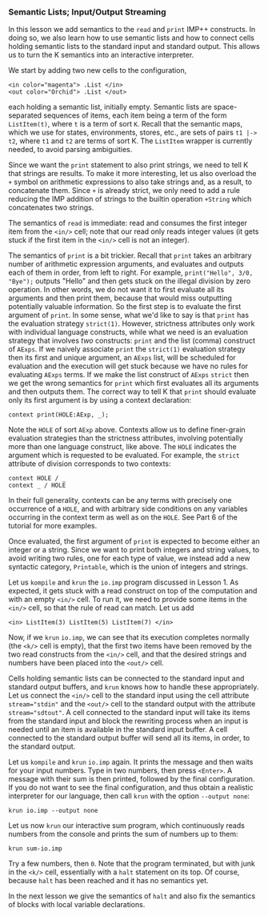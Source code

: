 <!-- Copyright (c) 2010-2014 K Team. All Rights Reserved. -->

### Semantic Lists; Input/Output Streaming

In this lesson we add semantics to the `read` and `print` IMP++ constructs.
In doing so, we also learn how to use semantic lists and how to connect
cells holding semantic lists to the standard input and standard output.
This allows us to turn the K semantics into an interactive interpreter.

We start by adding two new cells to the configuration,

    <in color="magenta"> .List </in>
    <out color="Orchid"> .List </out>

each holding a semantic list, initially empty.  Semantic lists are
space-separated sequences of items, each item being a term of the form
`ListItem(t)`, where `t` is a term of sort `K`.  Recall that the semantic maps,
which we use for states, environments, stores, etc., are sets of pairs
`t1 |-> t2`, where `t1` and `t2` are terms of sort K.  The `ListItem` wrapper
is currently needed, to avoid parsing ambiguities.

Since we want the `print` statement to also print strings, we need to tell
K that strings are results.  To make it more interesting, let us also overload
the `+` symbol on arithmetic expressions to also take strings and, as a
result, to concatenate them.  Since `+` is already strict, we only need to add
a rule reducing the IMP addition of strings to the builtin operation `+String`
which concatenates two strings.

The semantics of `read` is immediate: read and consumes the first integer item
from the `<in/>` cell; note that our read only reads integer values (it gets
stuck if the first item in the `<in/>` cell is not an integer).

The semantics of `print` is a bit trickier.  Recall that `print` takes an
arbitrary number of arithmetic expression arguments, and evaluates and outputs
each of them in order, from left to right.  For example,
`print("Hello", 3/0, "Bye");` outputs "Hello" and then gets stuck on the
illegal division by zero operation.  In other words, we do not want it to
first evaluate all its arguments and then print them, because that would miss
outputting potentially valuable information.  So the first step is to evaluate
the first argument of `print`.  In some sense, what we'd like to say is that
`print` has the evaluation strategy `strict(1)`. However, strictness
attributes only work with individual language constructs, while what we need
is an evaluation strategy that involves *two* constructs: `print` and the list
(comma) construct of `AExps`.  If we naively associate `print` the `strict(1)`
evaluation strategy then its first and unique argument, an `AExps` list, will
be scheduled for evaluation and the execution will get stuck because we have
no rules for evaluating `AExps` terms.  If we make the list construct of
`AExps` `strict` then we get the wrong semantics for `print` which first
evaluates all its arguments and then outputs them.  The correct way to
tell K that `print` should evaluate only its first argument is by using a
context declaration:

    context print(HOLE:AExp, _);

Note the `HOLE` of sort `AExp` above.  Contexts allow us to define finer-grain
evaluation strategies than the strictness attributes, involving potentially
more than one language construct, like above.  The `HOLE` indicates the
argument which is requested to be evaluated.  For example, the `strict`
attribute of division corresponds to two contexts:

    context HOLE / _
    context _ / HOLE

In their full generality, contexts can be any terms with precisely one
occurrence of a `HOLE`, and with arbitrary side conditions on any variables
occurring in the context term as well as on the `HOLE`.  See Part 6 of the
tutorial for more examples.

Once evaluated, the first argument of `print` is expected to become either an
integer or a string.  Since we want to print both integers and string values,
to avoid writing two rules, one for each type of value, we instead add a new
syntactic category, `Printable`, which is the union of integers and strings.

Let us `kompile` and `krun` the `io.imp` program discussed in Lesson 1.  As
expected, it gets stuck with a read construct on top of the computation and
with an empty `<in/>` cell.  To run it, we need to provide some items in the
`<in/>` cell, so that the rule of read can match.  Let us add 

    <in> ListItem(3) ListItem(5) ListItem(7) </in>

Now, if we `krun` `io.imp`, we can see that its execution completes normally
(the `<k/>` cell is empty), that the first two items have been removed by the
two read constructs from the `<in/>` cell, and that the desired strings and
numbers have been placed into the `<out/>` cell.

Cells holding semantic lists can be connected to the standard input and
standard output buffers, and `krun` knows how to handle these appropriately.
Let us connect the `<in/>` cell to the standard input using the cell attribute
`stream="stdin"` and the `<out/>` cell to the standard output with the
attribute `stream="sdtout"`.  A cell connected to the standard input will
take its items from the standard input and block the rewriting process when
an input is needed until an item is available in the standard input buffer.
A cell connected to the standard output buffer will send all its items, in
order, to the standard output.

Let us `kompile` and `krun` `io.imp` again.  It prints the message and then
waits for your input numbers.  Type in two numbers, then press `<Enter>`.
A message with their sum is then printed, followed by the final configuration.
If you do not want to see the final configuration, and thus obtain a realistic
interpreter for our language, then call `krun` with the option `--output none`:

    krun io.imp --output none

Let us now `krun` our interactive sum program, which continuously reads numbers
from the console and prints the sum of numbers up to them:

    krun sum-io.imp

Try a few numbers, then `0`.  Note that the program terminated, but with junk
in the `<k/>` cell, essentially with a `halt` statement on its top.  Of course,
because `halt` has been reached and it has no semantics yet.

In the next lesson we give the semantics of `halt` and also fix the semantics
of blocks with local variable declarations.
